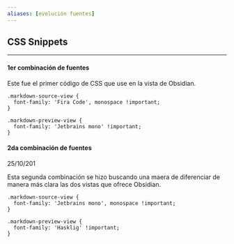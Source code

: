 ```yaml
---
aliases: [evolución fuentes]
---
```



## CSS Snippets

---

#### 1er combinación de fuentes

Este fue el primer código de CSS que use en la vista de Obsidian.

```
.markdown-source-view {
  font-family: 'Fira Code', monospace !important;
}

.markdown-preview-view {
  font-family: 'Jetbrains mono' !important;
}

```


#### 2da combinación de fuentes

25/10/201

Esta segunda combinación se hizo buscando una maera de diferenciar de manera más clara las dos vistas que ofrece Obsidian.

```
.markdown-source-view {
  font-family: 'Jetbrains mono', monospace !important;
}

.markdown-preview-view {
  font-family: 'Hasklig' !important;
}

```

